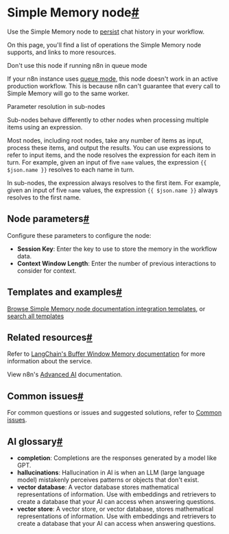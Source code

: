 [](https://github.com/n8n-io/n8n-docs/edit/main/docs/integrations/builtin/cluster-nodes/sub-nodes/n8n-nodes-langchain.memorybufferwindow/index.md "Edit this page")

# Simple Memory node[#](#simple-memory-node "Permanent link")

Use the Simple Memory node to [persist](../../../../../glossary/#ai-memory) chat history in your workflow.

On this page, you'll find a list of operations the Simple Memory node supports, and links to more resources.

Don't use this node if running n8n in queue mode

If your n8n instance uses [queue mode](../../../../../hosting/scaling/queue-mode/), this node doesn't work in an active production workflow. This is because n8n can't guarantee that every call to Simple Memory will go to the same worker.

Parameter resolution in sub-nodes

Sub-nodes behave differently to other nodes when processing multiple items using an expression.

Most nodes, including root nodes, take any number of items as input, process these items, and output the results. You can use expressions to refer to input items, and the node resolves the expression for each item in turn. For example, given an input of five `name` values, the expression `{{ $json.name }}` resolves to each name in turn.

In sub-nodes, the expression always resolves to the first item. For example, given an input of five `name` values, the expression `{{ $json.name }}` always resolves to the first name.

## Node parameters[#](#node-parameters "Permanent link")

Configure these parameters to configure the node:

*   **Session Key**: Enter the key to use to store the memory in the workflow data.
*   **Context Window Length**: Enter the number of previous interactions to consider for context.

## Templates and examples[#](#templates-and-examples "Permanent link")

[Browse Simple Memory node documentation integration templates](https://n8n.io/integrations/window-buffer-memory/), or [search all templates](https://n8n.io/workflows/)

## Related resources[#](#related-resources "Permanent link")

Refer to [LangChain's Buffer Window Memory documentation](https://v03.api.js.langchain.com/classes/langchain.memory.BufferWindowMemory.html) for more information about the service.

View n8n's [Advanced AI](../../../../../advanced-ai/) documentation.

## Common issues[#](#common-issues "Permanent link")

For common questions or issues and suggested solutions, refer to [Common issues](common-issues/).

## AI glossary[#](#ai-glossary "Permanent link")

*   **completion**: Completions are the responses generated by a model like GPT.
*   **hallucinations**: Hallucination in AI is when an LLM (large language model) mistakenly perceives patterns or objects that don't exist.
*   **vector database**: A vector database stores mathematical representations of information. Use with embeddings and retrievers to create a database that your AI can access when answering questions.
*   **vector store**: A vector store, or vector database, stores mathematical representations of information. Use with embeddings and retrievers to create a database that your AI can access when answering questions.